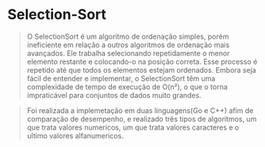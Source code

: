 # Selection-Sort

> O SelectionSort é um algoritmo de ordenação simples, porém ineficiente em relação a outros algoritmos de ordenação mais avançados. Ele trabalha selecionando repetidamente o menor elemento restante e colocando-o na posição correta. Esse processo é repetido até que todos os elementos estejam ordenados. Embora seja fácil de entender e implementar, o SelectionSort têm uma complexidade de tempo de execução de O(n²), o que o torna impraticável para conjuntos de dados muito grandes.

>  Foi realizada a implemetação em duas linguagens(Go e C++) afim de comparação de desempenho, e realizado três tipos de algoritmos, um que trata valores numericos, um que trata valores caracteres e o ultimo valores alfanumericos.
